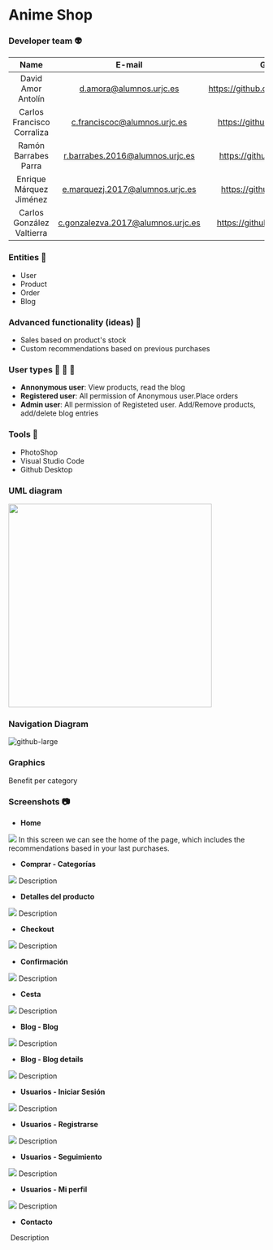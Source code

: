 # Anime Shop
### Developer team :alien:
| Name        | E-mail           | GitHub  |
| :-------------: |:-------------:| :-----:|
| David Amor Antolín | d.amora@alumnos.urjc.es | https://github.com/Almendron100|
| Carlos Francisco Corraliza | c.franciscoc@alumnos.urjc.es | https://github.com/CarlosFco|
| Ramón Barrabes Parra | r.barrabes.2016@alumnos.urjc.es | https://github.com/ram2701 |
| Enrique Márquez Jiménez | e.marquezj.2017@alumnos.urjc.es | https://github.com/Kikemaji |
| Carlos González Valtierra | c.gonzalezva.2017@alumnos.urjc.es |  https://github.com/Carlos237|

### Entities :ghost:
* User
* Product
* Order
* Blog

### Advanced functionality (ideas) :rocket:
* Sales based on product's stock
* Custom recommendations based on previous purchases

### User types :bust_in_silhouette: :construction_worker: :cop:
* **Annonymous user**: View products, read the blog
* **Registered user**: All permission of Anonymous user.Place orders
* **Admin user**: All permission of Registeted user. Add/Remove products, add/delete blog entries

### Tools :hammer:
* PhotoShop
* Visual Studio Code
* Github Desktop

### UML diagram
<img src="https://github.com/CodeURJC-DAW-2019-20/webapp6/blob/master/src/main/resources/static/uml/UML-resized.png" width="400" height="400" />

### Navigation Diagram
![github-large](https://github.com/CodeURJC-DAW-2019-20/webapp6/blob/master/bin/src/main/resources/templates/Screenshots/DiagramaNavFinal1.PNG)

### Graphics
Benefit per category

### Screenshots :camera:
* **Home**
<img src="https://github.com/CodeURJC-DAW-2019-20/webapp6/blob/master/src/main/resources/static/Screenshots/Inicio.PNG" width="" height="" />
In this screen we can see the home of the page, which includes the recommendations based in your last purchases.

* **Comprar - Categorías** 
<img src="https://github.com/CodeURJC-DAW-2019-20/webapp6/blob/master/src/main/resources/static/Screenshots/Comprar.Categor%C3%ADas.PNG" width="" height="" />
Description

* **Detalles del producto** 
<img src="https://github.com/CodeURJC-DAW-2019-20/webapp6/blob/master/src/main/resources/static/Screenshots/Comprar.DetallesProducto.PNG" width="" height="" />
Description

* **Checkout** 
<img src="https://github.com/CodeURJC-DAW-2019-20/webapp6/blob/master/src/main/resources/static/Screenshots/Comprar.Checkout.PNG" width="" height="" />
Description

* **Confirmación** 
<img src="https://github.com/CodeURJC-DAW-2019-20/webapp6/blob/master/src/main/resources/static/Screenshots/Comprar.Confirmación.PNG" width="" height="" />
Description

* **Cesta** 
<img src="https://github.com/CodeURJC-DAW-2019-20/webapp6/blob/master/src/main/resources/static/Screenshots/Cesta.PNG" width="" height="" />
Description

* **Blog - Blog** 
<img src="https://github.com/CodeURJC-DAW-2019-20/webapp6/blob/master/src/main/resources/static/Screenshots/Blog.PNG" width="" height="" />
Description

* **Blog - Blog details** 
<img src="https://github.com/CodeURJC-DAW-2019-20/webapp6/blob/master/src/main/resources/static/Screenshots/Blogextend.PNG" width="" height="" />
Description

* **Usuarios - Iniciar Sesión** 
<img src="https://github.com/CodeURJC-DAW-2019-20/webapp6/blob/master/src/main/resources/static/Screenshots/Registro.PNG" width="" height="" />
Description

* **Usuarios - Registrarse** 
<img src="https://github.com/CodeURJC-DAW-2019-20/webapp6/blob/master/src/main/resources/static/Screenshots/Login.PNG" width="" height="" />
Description

* **Usuarios - Seguimiento** 
<img src="https://github.com/CodeURJC-DAW-2019-20/webapp6/blob/master/src/main/resources/static/Screenshots/Seguimiento.PNG" width="" height="" />
Description

* **Usuarios - Mi perfil** 
<img src="https://github.com/CodeURJC-DAW-2019-20/webapp6/blob/master/src/main/resources/static/Screenshots/Mi%20Perfil.PNG" width="" height="" />
Description

* **Contacto** 
<img src="" width="" height="" />
Description



